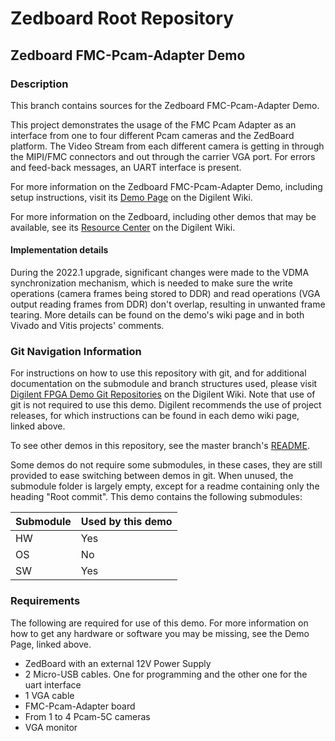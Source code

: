 # Zedboard Root Repository

## Zedboard FMC-Pcam-Adapter Demo

### Description

This branch contains sources for the Zedboard FMC-Pcam-Adapter Demo.

This project demonstrates the usage of the FMC Pcam Adapter as an interface from one to four different Pcam cameras and the ZedBoard platform. The Video Stream from each different camera is getting in through the MIPI/FMC connectors and out through the carrier VGA port. For errors and feed-back messages, an UART interface is present.	

For more information on the Zedboard FMC-Pcam-Adapter Demo, including setup instructions, visit its [Demo Page](https://digilent.com/reference/programmable-logic/zedboard/demos/fmc-pcam) on the Digilent Wiki.

For more information on the Zedboard, including other demos that may be available, see its [Resource Center](https://digilent.com/reference/programmable-logic/zedboard/start) on the Digilent Wiki.

#### Implementation details

During the 2022.1 upgrade, significant changes were made to the VDMA synchronization mechanism, which is needed to make sure the write operations (camera frames being stored to DDR) and read operations (VGA output reading frames from DDR) don't overlap, resulting in unwanted frame tearing. More details can be found on the demo's wiki page and in both Vivado and Vitis projects' comments.

### Git Navigation Information

For instructions on how to use this repository with git, and for additional documentation on the submodule and branch structures used, please visit [Digilent FPGA Demo Git Repositories](https://reference.digilentinc.com/reference/programmable-logic/documents/git) on the Digilent Wiki. Note that use of git is not required to use this demo. Digilent recommends the use of project releases, for which instructions can be found in each demo wiki page, linked above.

To see other demos in this repository, see the master branch's [README](https://github.com/Digilent/Zedboard).

Some demos do not require some submodules, in these cases, they are still provided to ease switching between demos in git. When unused, the submodule folder is largely empty, except for a readme containing only the heading "Root commit". This demo contains the following submodules:

| Submodule | Used by this demo |
|-----------|-------------------|
| HW        | Yes      |
| OS        | No       |
| SW        | Yes      |

### Requirements

The following are required for use of this demo. For more information on how to get any hardware or software you may be missing, see the Demo Page, linked above.

* ZedBoard with an external 12V Power Supply
* 2 Micro-USB cables. One for programming and the other one for the uart interface
* 1 VGA cable
* FMC-Pcam-Adapter board
* From 1 to 4 Pcam-5C cameras
* VGA monitor
